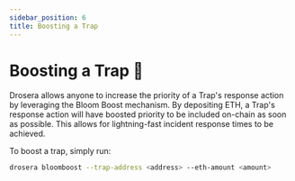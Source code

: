 ```yaml
---
sidebar_position: 6
title: Boosting a Trap
---
```


# Boosting a Trap 🚀

Drosera allows anyone to increase the priority of a Trap's response action by leveraging the Bloom Boost mechanism. By depositing ETH, a Trap's response action will have boosted priority to be included on-chain as soon as possible. This allows for lightning-fast incident response times to be achieved.

To boost a trap, simply run:

```bash
drosera bloomboost --trap-address <address> --eth-amount <amount>
```
